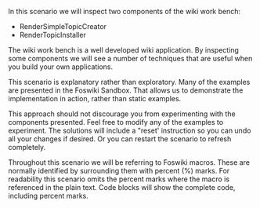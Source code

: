 <!-- Scenario text goes here -->
In this scenario we will inspect two components of the wiki work bench: 
* RenderSimpleTopicCreator
* RenderTopicInstaller

The wiki work bench is a well developed wiki application. By inspecting some components we will see a number of techniques that are useful when you build your own applications.

This scenario is explanatory rather than exploratory. Many of the examples are presented in the Foswiki Sandbox. That allows us to demonstrate the implementation in action, rather than static examples.

This approach should not discourage you from experimenting with the components presented. Feel free to modify any of the examples to experiment. The solutions will include a "reset' instruction so you can undo all your changes if desired. Or you can restart the scenario to refresh completely.

Throughout this scenario we will be referring to Foswiki macros. These are normally identified by surrounding them with percent (%) marks. For readability this scenario omits the percent marks where the macro is referenced in the plain text. Code blocks will show the complete code, including percent marks.

<!-- Solution text (if any) goes here -->

